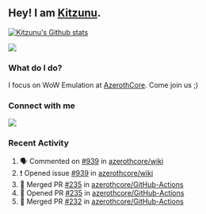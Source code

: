 ## Hey! I am [Kitzunu](https://Github.com/Kitzunu).

<!--<a href="https://github-readme-stats.kitzunu.vercel.app/api?username=Kitzunu&show_icons=true&theme=dark">
  <img align="center" src="https://github-readme-stats.kitzunu.vercel.app/api?username=Kitzunu&show_icons=true&theme=dark" />
</a>-->

[![Kitzunu's Github stats](https://github-readme-stats.vercel.app/api?username=kitzunu&theme=github_dark&show_icons=true)](https://github.com/Kitzunu)

<a href="https://github-readme-stats.kitzunu.vercel.app/api?username=Kitzunu&show_icons=true&theme=dark">
  <img align="center" src="https://github-readme-stats.vercel.app/api/top-langs/?username=Kitzunu&layout=compact&theme=dark" />
</a>

### What do I do?

I focus on WoW Emulation at [AzerothCore](https://Github.com/AzerothCore). Come join us ;)

### Connect with me
[![](https://img.shields.io/badge/AzerothCore%20Discord-Connect%20with%20me!-green)](https://discord.com/invite/gkt4y2x)

### Recent Activity

<!--START_SECTION:activity-->
1. 🗣 Commented on [#939](https://github.com/azerothcore/wiki/issues/939#issuecomment-1837258489) in [azerothcore/wiki](https://github.com/azerothcore/wiki)
2. ❗ Opened issue [#939](https://github.com/azerothcore/wiki/issues/939) in [azerothcore/wiki](https://github.com/azerothcore/wiki)
3. 🎉 Merged PR [#235](https://github.com/azerothcore/GitHub-Actions/pull/235) in [azerothcore/GitHub-Actions](https://github.com/azerothcore/GitHub-Actions)
4. 💪 Opened PR [#235](https://github.com/azerothcore/GitHub-Actions/pull/235) in [azerothcore/GitHub-Actions](https://github.com/azerothcore/GitHub-Actions)
5. 🎉 Merged PR [#232](https://github.com/azerothcore/GitHub-Actions/pull/232) in [azerothcore/GitHub-Actions](https://github.com/azerothcore/GitHub-Actions)
<!--END_SECTION:activity-->
